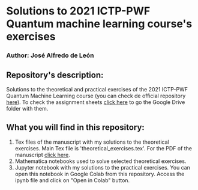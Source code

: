 # __Solutions to 2021 ICTP-PWF Quantum machine learning course's exercises__
### __Author:__ José Alfredo de León

## Repository's description:
Solutions to the theoretical and practical exercises of the 2021 ICTP-PWF Quantum Machine Learning course (you can check de official repository [here](https://github.com/felipechoy1/PWF2021)). To check the assignment sheets [click here](https://drive.google.com/drive/folders/1zpPSu8cwVR6TyY89qVWsD0z9pTTNLYc8?usp=sharing) to go the Google Drive folder with them.

## What you will find in this repository:
1. Tex files of the manuscript with my solutions to the theoretical exercises. Main Tex file is 'theoretical_exercises.tex'. For the PDF of the manuscript [click here](https://drive.google.com/file/d/1rKT29VPIzJ53qi8QGrLxWgGs0A0IJN4i/view?usp=sharing).  
2. Mathematica notebooks used to solve selected theoretical exercises. 
3. Jupyter notebook with my solutions to the practical exercises. You can open this notebook in Google Colab from this repository. Access the ipynb file and click on "Open in Colab" button.

